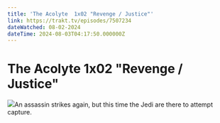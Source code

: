 ```yaml
---
title: 'The Acolyte  1x02 "Revenge / Justice"' 
link: https://trakt.tv/episodes/7507234
dateWatched: 08-02-2024
dateTime: 2024-08-03T04:17:50.000000Z
---
```

# The Acolyte  1x02 "Revenge / Justice"

![](https://walter-r2.trakt.tv/images/episodes/007/507/234/screenshots/thumb/bb586bb529.jpg)An assassin strikes again, but this time the Jedi are there to attempt capture.